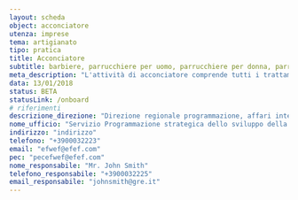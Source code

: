 ```yaml
---
layout: scheda
object: acconciatore
utenza: imprese
tema: artigianato
tipo: pratica
title: Acconciatore
subtitle: barbiere, parrucchiere per uomo, parrucchiere per donna, parrucchiere misto, coiffeur, salone
meta_description: "L'attività di acconciatore comprende tutti i trattamenti e i servizi volti a modificare, migliorare, mantenere e proteggere l'aspetto estetico dei capelli"
data: 13/01/2018
status: BETA
statusLink: /onboard
# riferimenti
descrizione_direzione: "Direzione regionale programmazione, affari internazionali ed europei. Agenda digitale, agenzie e società partecipate"
nome_ufficio: "Servizio Programmazione strategica dello sviluppo della società dell'informazione e dell'amministrazione digitale, sistema informativo greografico e semplificazione amministrativa"
indirizzo: "indirizzo"
telefono: "+3900032223"
email: "efwef@efef.com"
pec: "pecefwef@efef.com"
nome_responsabile: "Mr. John Smith"
telefono_responsabile: "+3900032225"
email_responsabile: "johnsmith@gre.it"
---
```

